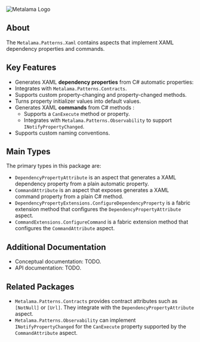 ﻿![Metalama Logo](https://raw.githubusercontent.com/postsharp/Metalama/master/images/metalama-by-postsharp-light.svg)

## About

The `Metalama.Patterns.Xaml` contains aspects that implement XAML dependency properties and commands.

## Key Features

*  Generates XAML **dependency properties** from C# automatic properties:
  * Integrates with `Metalama.Patterns.Contracts`.
  * Supports custom property-changing and property-changed methods.
  * Turns property initializer values into default values.
* Generates XAML **commands** from C# methods :
  * Supports a `CanExecute` method or property.
  * Integrates with `Metalama.Patterns.Observability` to support `INotifyPropertyChanged`.
* Supports custom naming conventions.

## Main Types

The primary types in this package are:

* `DependencyPropertyAttribute` is an aspect that generates a XAML dependency property from a plain automatic property.
* `CommandAttribute` is an aspect that exposes generates a XAML command property from a plain C# method.
* `DependencyPropertyExtensions.ConfigureDependencyProperty` is a fabric extension method that configures the `DependencyPropertyAttribute` aspect.
* `CommandExtensions.ConfigureCommand` is a fabric extension method that configures the `CommandAttribute` aspect.

## Additional Documentation

* Conceptual documentation: TODO.
* API documentation: TODO.

## Related Packages

* `Metalama.Patterns.Contracts` provides contract attributes such as `[NotNull]` or `[Url]`. They integrate with the `DependencyPropertyAttribute` aspect.
* `Metalama.Patterns.Observability` can implement `INotifyPropertyChanged` for the `CanExecute` property supported by the `CommandAttribute` aspect.


